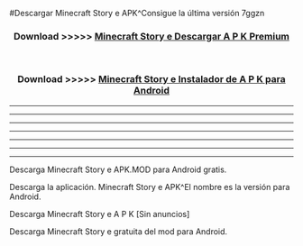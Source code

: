 #Descargar Minecraft Story e APK^Consigue la última versión 7ggzn



<div align="center">
<h3>Download >>>>> <a href="https://es-sites.web.app/?es= Minecraft Story e">Minecraft Story e Descargar A P K Premium</a></h3><br>

<h3>Download >>>>> <a href="https://es-sites.web.app/?es= Minecraft Story e">Minecraft Story e Instalador de A P K para Android</a></h3>
</div>


----------------------------------------------------------

----------------------------------------------------------

----------------------------------------------------------

----------------------------------------------------------

----------------------------------------------------------

----------------------------------------------------------

----------------------------------------------------------

Descarga Minecraft Story e APK.MOD para Android gratis.

Descarga la aplicación. Minecraft Story e APK^El nombre es la versión para Android.

Descarga Minecraft Story e A P K [Sin anuncios]

Descarga Minecraft Story e gratuita del mod para Android.


